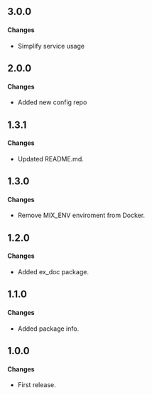 3.0.0
------
#### Changes
* Simplify service usage

2.0.0
------
#### Changes
* Added new config repo

1.3.1
------
#### Changes
* Updated README.md.

1.3.0
------
#### Changes
* Remove MIX_ENV enviroment from Docker.

1.2.0
------
#### Changes
* Added ex_doc package.

1.1.0
------
#### Changes
* Added package info.

1.0.0
------
#### Changes
* First release.